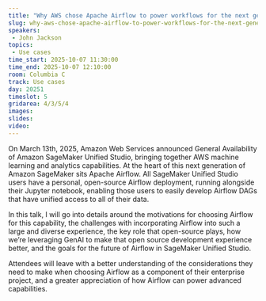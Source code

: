```yaml
---
title: "Why AWS chose Apache Airflow to power workflows for the next generation of Amazon SageMaker"
slug: why-aws-chose-apache-airflow-to-power-workflows-for-the-next-generation-of-amazon-sagemaker
speakers:
 - John Jackson
topics:
 - Use cases
time_start: 2025-10-07 11:30:00
time_end: 2025-10-07 12:10:00
room: Columbia C
track: Use cases
day: 20251
timeslot: 5
gridarea: 4/3/5/4
images: 
slides:
video:
---
```


On March 13th, 2025, Amazon Web Services announced General Availability of Amazon SageMaker Unified Studio, bringing together AWS machine learning and analytics capabilities. At the heart of this next generation of Amazon SageMaker sits Apache Airflow. All SageMaker Unified Studio users have a personal, open-source Airflow deployment, running alongside their Jupyter notebook, enabling those users to easily develop Airflow DAGs that have unified access to all of their data. 

In this talk, I will go into details around the motivations for choosing Airflow for this capability, the challenges with incorporating Airflow into such a large and diverse experience, the key role that open-source plays, how we’re leveraging GenAI to make that open source development experience better, and the goals for the future of Airflow in SageMaker Unified Studio. 

Attendees will leave with a better understanding of the considerations they need to make when choosing Airflow as a component of their enterprise project, and a greater appreciation of how Airflow can power advanced capabilities.